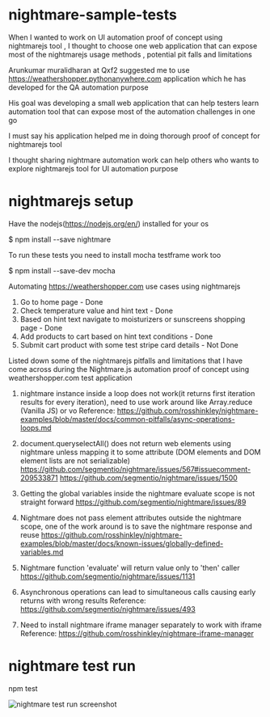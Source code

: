 # nightmare-sample-tests

When I wanted to work on UI automation proof of concept using nightmarejs tool , I thought to choose one web application that can expose most of the nightmarejs usage methods , potential pit falls and limitations 

Arunkumar muralidharan at Qxf2 suggested me to use https://weathershopper.pythonanywhere.com application which he has developed for the QA automation purpose 

His goal was developing a small web application that can help testers learn automation tool that can expose most of the automation challenges in one go 

I must say his application helped me in doing thorough proof of concept for nightmarejs tool 

I thought sharing nightmare automation work can help others who wants to explore nightmarejs tool for UI automation purpose   


# nightmarejs setup

Have the nodejs(https://nodejs.org/en/) installed for your os 

$ npm install --save nightmare

To run these tests you need to install mocha testframe work too

$ npm install --save-dev mocha 


Automating https://weathershopper.com use cases using nightmarejs

1. Go to home page - Done
2. Check temperature value and hint text - Done
3. Based on hint text navigate to moisturizers or sunscreens shopping page - Done
4. Add products to cart based on hint text conditions - Done
5. Submit cart product with some test stripe card details - Not Done

Listed down some of the nightmarejs pitfalls and limitations that I have come across during the Nightmare.js automation proof of concept using weathershopper.com test application  

1. nightmare instance inside a loop does not work(it returns first iteration results for every iteration),
need to use work around like Array.reduce (Vanilla JS) or vo
Reference: https://github.com/rosshinkley/nightmare-examples/blob/master/docs/common-pitfalls/async-operations-loops.md

2. document.queryselectAll() does not return web elements using nightmare unless mapping it to some attribute 
(DOM elements and DOM element lists are not serializable) 
https://github.com/segmentio/nightmare/issues/567#issuecomment-209533871
https://github.com/segmentio/nightmare/issues/1500

3. Getting the global variables inside the nightmare evaluate scope is not straight forward
https://github.com/segmentio/nightmare/issues/89

3. Nightmare does not pass element attributes outside the nightmare scope, one of the work around is to save the nightmare response and reuse 
https://github.com/rosshinkley/nightmare-examples/blob/master/docs/known-issues/globally-defined-variables.md

4. Nightmare function 'evaluate' will return value only to 'then' caller
https://github.com/segmentio/nightmare/issues/1131

4. Asynchronous operations can lead to simultaneous calls causing early returns with wrong results
Reference: https://github.com/segmentio/nightmare/issues/493

5. Need to install nightmare iframe manager separately to work with iframe
Reference: https://github.com/rosshinkley/nightmare-iframe-manager 


# nightmare test run

npm test

![ nightmare test run screenshot ](/nightmare-automation-ui-testing/blob/master/images/nightmare-test-run.png)


	
	
